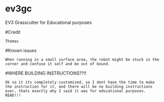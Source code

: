 # ev3gc
EV3 Grasscutter for Educational purposes 

#Credit

	Thomas

#Known issues

	When running in a small surface area, the robot might be stuck in the corner and confuse it self and be out of bound.

#WHERE BUILDING INSTRUCTIONS??!!

	Ok so it its completely customized, so I dont have the time to make the instruction for it, and there will be no building instructions ever, thats exactly why I said it was for educational purposes. READ!!!
